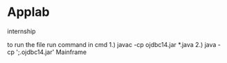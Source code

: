 # Applab
internship

to run the file run command in cmd
1.) javac -cp ojdbc14.jar *.java
2.) java -cp ';.ojdbc14.jar' Mainframe
